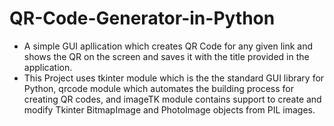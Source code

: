 # QR-Code-Generator-in-Python
- A simple GUI apllication which creates QR Code for any given link and shows the QR on the screen and saves it with the title provided in the application.
- This Project uses tkinter module which is the the standard GUI library for Python, qrcode module which automates the building process for creating QR codes, and imageTK module contains support to create and modify Tkinter BitmapImage and PhotoImage objects from PIL images.
